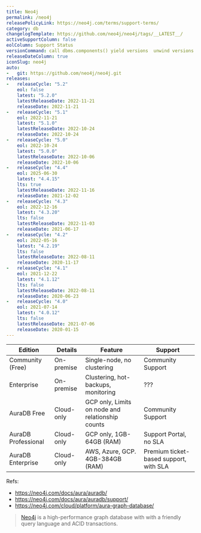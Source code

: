 ```yaml
---
title: Neo4j
permalink: /neo4j
releasePolicyLink: https://neo4j.com/terms/support-terms/
category: db
changelogTemplate: https://github.com/neo4j/neo4j/tags/__LATEST__/
activeSupportColumn: false
eolColumn: Support Status
versionCommand: call dbms.components() yield versions  unwind versions as version return  version;
releaseDateColumn: true
iconSlug: neo4j
auto:
-   git: https://github.com/neo4j/neo4j.git
releases:
-   releaseCycle: "5.2"
    eol: false
    latest: "5.2.0"
    latestReleaseDate: 2022-11-21
    releaseDate: 2022-11-21
-   releaseCycle: "5.1"
    eol: 2022-11-21
    latest: "5.1.0"
    latestReleaseDate: 2022-10-24
    releaseDate: 2022-10-24
-   releaseCycle: "5.0"
    eol: 2022-10-24
    latest: "5.0.0"
    latestReleaseDate: 2022-10-06
    releaseDate: 2022-10-06
-   releaseCycle: "4.4"
    eol: 2025-06-30
    latest: "4.4.15"
    lts: true
    latestReleaseDate: 2022-11-16
    releaseDate: 2021-12-02
-   releaseCycle: "4.3"
    eol: 2022-12-16
    latest: "4.3.20"
    lts: false
    latestReleaseDate: 2022-11-03
    releaseDate: 2021-06-17
-   releaseCycle: "4.2"
    eol: 2022-05-16
    latest: "4.2.19"
    lts: false
    latestReleaseDate: 2022-08-11
    releaseDate: 2020-11-17
-   releaseCycle: "4.1"
    eol: 2021-12-22
    latest: "4.1.12"
    lts: false
    latestReleaseDate: 2022-08-11
    releaseDate: 2020-06-23
-   releaseCycle: "4.0"
    eol: 2021-07-14
    latest: "4.0.12"
    lts: false
    latestReleaseDate: 2021-07-06
    releaseDate: 2020-01-15
---
```


|        Edition        |    Details   |                       Feature                      |               Support                  |
| --------------------- | ------------ | -------------------------------------------------- | -------------------------------------  |
| Community (Free)      | On-premise   | Single-node, no clustering                         | Community Support                      |
| Enterprise            | On-premise   | Clustering, hot-backups, monitoring                | ???                                    |
| AuraDB Free           | Cloud-only   | GCP only, Limits on node and relationship counts   | Community Support                      |
| AuraDB Professional   | Cloud-only   | GCP only, 1GB-64GB (RAM)                           | Support Portal, no SLA                 |
| AuraDB Enterprise     | Cloud-only   | AWS, Azure, GCP. 4GB-384GB (RAM)                   | Premium ticket-based support, with SLA |

Refs:

- https://neo4j.com/docs/aura/auradb/
- https://neo4j.com/docs/aura/auradb/support/
- https://neo4j.com/cloud/platform/aura-graph-database/


> [Neo4j](https://neo4j.com/) is a high-performance graph database with
> with a friendly query language and ACID transactions. 
